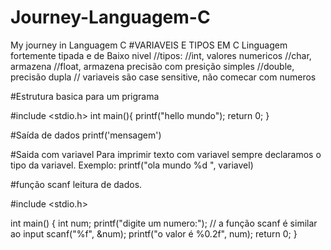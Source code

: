 # Journey-Languagem-C
 My journey in Languagem C
#VARIAVEIS E TIPOS EM C
Linguagem fortemente tipada e de Baixo nivel
//tipos: 
//int, valores numericos 
//char, armazena
//float, armazena precisão com presição simples
//double, precisão dupla 
// variaveis são case sensitive, não comecar com numeros 

#Estrutura basica para um prigrama

#include <stdio.h>
int main(){
    printf("hello mundo");
    return 0;
}

#Saída de dados
printf('mensagem')

#Saida com variavel
Para imprimir texto com variavel sempre declaramos o tipo da variavel.
Exemplo: printf("ola mundo %d ", variavel)

#função scanf
leitura de dados.

#include <stdio.h>

int main() {
    int num;
    printf("digite um numero:");  // a função scanf é similar ao input
    scanf("%f", &num);
    printf("o valor é %0.2f", num);
    return 0;
}
